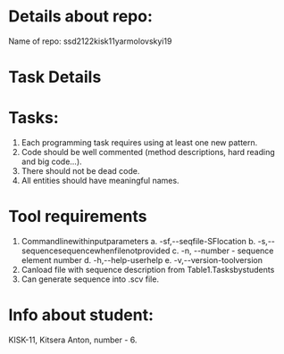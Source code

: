 # Details about repo:
Name of repo: ssd2122kisk11yarmolovskyi19
# Task Details

  # Tasks:
  1. Each programming task requires using at least one new pattern.
  2. Code should be well commented (method descriptions, hard reading and big code...).
  3. There should not be dead code.
  4. All entities should have meaningful names.
  
  # Tool requirements
  1. Commandlinewithinputparameters
    a. -sf,--seqfile-SFlocation
    b. -s,--sequencesequencewhenfilenotprovided
    c. -n, --number - sequence element number
    d. -h,--help-userhelp
    e. -v,--version-toolversion
  2. Canload file with sequence description from Table1.Tasksbystudents 
  3. Can generate sequence into .scv file.

# Info about student:
KISK-11, Kitsera Anton, number - 6.
# 
